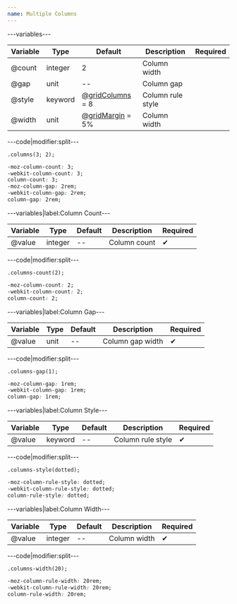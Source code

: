 ```yaml
---
name: Multiple Columns
---
```


---variables---

| Variable | Type | Default | Description | Required |
| -- | -- | -- | --| -- |
| @count | integer | 2 | Column width ||
| @gap | unit | -- | Column gap ||
| @style | keyword | [@gridColumns](/style/variables#layout) = 8 | Column rule style ||
| @width | unit | [@gridMargin](/style/variables#layout) = 5% | Column width ||

---code|modifier:split---

```less
.columns(3; 2);
```

```css
-moz-column-count: 3;
-webkit-column-count: 3;
column-count: 3;
-moz-column-gap: 2rem;
-webkit-column-gap: 2rem;
column-gap: 2rem;
```

---variables|label:Column Count---

| Variable | Type | Default | Description | Required |
| -- | -- | -- | --| -- |
| @value | integer | -- | Column count | ✔ |

---code|modifier:split---

```less
.columns-count(2);
```

```css
-moz-column-count: 2;
-webkit-column-count: 2;
column-count: 2;
```

---variables|label:Column Gap---

| Variable | Type | Default | Description | Required |
| -- | -- | -- | --| -- |
| @value | unit | -- | Column gap width | ✔ |

---code|modifier:split---

```less
.columns-gap(1);
```

```css
-moz-column-gap: 1rem;
-webkit-column-gap: 1rem;
column-gap: 1rem;
```

---variables|label:Column Style---

| Variable | Type | Default | Description | Required |
| -- | -- | -- | --| -- |
| @value | keyword | -- | Column rule style | ✔ |

---code|modifier:split---

```less
.columns-style(dotted);
```

```css
-moz-column-rule-style: dotted;
-webkit-column-rule-style: dotted;
column-rule-style: dotted;
```

---variables|label:Column Width---

| Variable | Type | Default | Description | Required |
| -- | -- | -- | --| -- |
| @value | integer | -- | Column width | ✔ |

---code|modifier:split---

```less
.columns-width(20);
```

```css
-moz-column-rule-width: 20rem;
-webkit-column-rule-width: 20rem;
column-rule-width: 20rem;
```